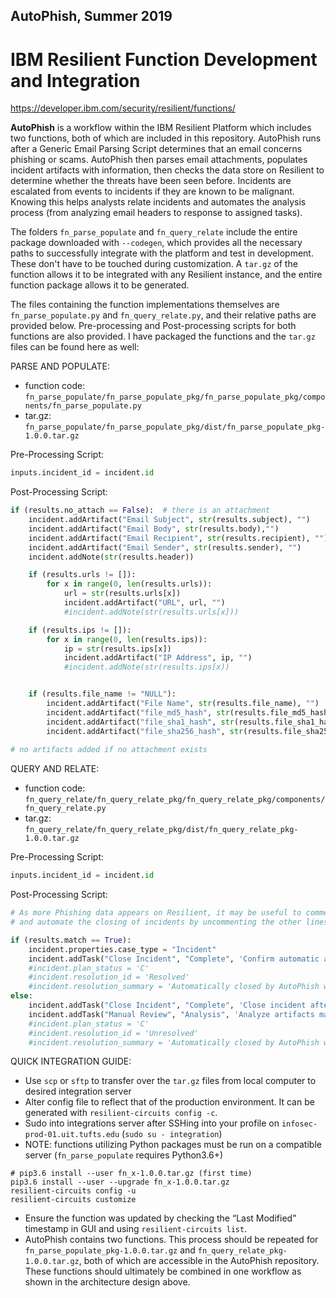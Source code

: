 ## AutoPhish, Summer 2019

# IBM Resilient Function Development and Integration 

https://developer.ibm.com/security/resilient/functions/


**AutoPhish** is a workflow within the IBM Resilient Platform which includes two
functions, both of which are included in this repository. AutoPhish runs after 
a Generic Email Parsing Script determines that an email concerns
phishing or scams. AutoPhish then parses email attachments, populates incident
artifacts with information, then checks the data store on Resilient to determine
whether the threats have been seen before. Incidents are escalated from events
to incidents if they are known to be malignant. Knowing this helps analysts relate 
incidents and automates the analysis process (from analyzing email headers to 
response to assigned tasks).

The folders `fn_parse_populate` and `fn_query_relate` include the entire package 
downloaded with `--codegen`, which provides all the necessary paths to successfully 
integrate with the platform and test in development. These don't have to be touched 
during customization. A `tar.gz` of the function allows it to be integrated with any 
Resilient instance, and the entire function package allows it to be generated.

The files containing the function implementations themselves are 
`fn_parse_populate.py` and `fn_query_relate.py`, and their relative paths are 
provided below. Pre-processing and Post-processing scripts for both functions are also provided. 
I have packaged the functions and the `tar.gz` files can be found here as well:

PARSE AND POPULATE:
-  function code: 
`fn_parse_populate/fn_parse_populate_pkg/fn_parse_populate_pkg/components/fn_parse_populate.py`
-  tar.gz:
`fn_parse_populate/fn_parse_populate_pkg/dist/fn_parse_populate_pkg-1.0.0.tar.gz`

Pre-Processing Script:
```python
inputs.incident_id = incident.id
```
Post-Processing Script:
```python
if (results.no_attach == False):  # there is an attachment
    incident.addArtifact("Email Subject", str(results.subject), "")
    incident.addArtifact("Email Body", str(results.body),"")
    incident.addArtifact("Email Recipient", str(results.recipient), "")
    incident.addArtifact("Email Sender", str(results.sender), "")
    incident.addNote(str(results.header))

    if (results.urls != []):
        for x in range(0, len(results.urls)):
            url = str(results.urls[x])
            incident.addArtifact("URL", url, "")
            #incident.addNote(str(results.urls[x]))

    if (results.ips != []):
        for x in range(0, len(results.ips)):
            ip = str(results.ips[x])
            incident.addArtifact("IP Address", ip, "")
            #incident.addNote(str(results.ips[x))


    if (results.file_name != "NULL"):
        incident.addArtifact("File Name", str(results.file_name), "")
        incident.addArtifact("file_md5_hash", str(results.file_md5_hash), "")
        incident.addArtifact("file_sha1_hash", str(results.file_sha1_hash), "")
        incident.addArtifact("file_sha256_hash", str(results.file_sha256_hash), "")
    
# no artifacts added if no attachment exists
```

QUERY AND RELATE:
-  function code: 
`fn_query_relate/fn_query_relate_pkg/fn_query_relate_pkg/components/fn_query_relate.py` 
-  tar.gz:
`fn_query_relate/fn_query_relate_pkg/dist/fn_query_relate_pkg-1.0.0.tar.gz`

Pre-Processing Script:
```python
inputs.incident_id = incident.id
```
Post-Processing Script:
```python
# As more Phishing data appears on Resilient, it may be useful to comment out addTask() lines 
# and automate the closing of incidents by uncommenting the other lines

if (results.match == True):
    incident.properties.case_type = "Incident"
    incident.addTask("Close Incident", "Complete", 'Confirm automatic analysis was satisfactory and close incident')
    #incident.plan_status = 'C'
    #incident.resolution_id = 'Resolved'
    #incident.resolution_summary = 'Automatically closed by AutoPhish workflow -- Match Detected'
else:
    incident.addTask("Close Incident", "Complete", 'Close incident after manual review')
    incident.addTask("Manual Review", "Analysis", 'Analyze artifacts manually, phishing attack may not have been seen before')
    #incident.plan_status = 'C'
    #incident.resolution_id = 'Unresolved'
    #incident.resolution_summary = 'Automatically closed by AutoPhish workflow -- No Match Detected'
```

QUICK INTEGRATION GUIDE:

- Use `scp` or `sftp` to transfer over the `tar.gz` files from local computer to desired integration server
- Alter config file to reflect that of the production environment. It can be generated with `resilient-circuits config -c`. 
- Sudo into integrations server after SSHing into your profile on `infosec-prod-01.uit.tufts.edu` (`sudo su - integration`)
- NOTE: functions utilizing Python packages must be run on a compatible server (`fn_parse_populate` requires Python3.6+)

```
# pip3.6 install --user fn_x-1.0.0.tar.gz (first time)
pip3.6 install --user --upgrade fn_x-1.0.0.tar.gz
resilient-circuits config -u
resilient-circuits customize
```

- Ensure the function was updated by checking the “Last Modified” timestamp in GUI and using `resilient-circuits list`. 
- AutoPhish contains two functions. This process should be repeated for `fn_parse_populate_pkg-1.0.0.tar.gz` and `fn_query_relate_pkg-1.0.0.tar.gz`, both of which are accessible in the AutoPhish repository. These functions should ultimately be combined in one workflow as shown in the architecture design above. 
